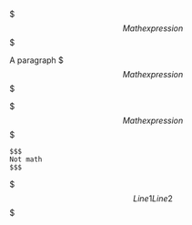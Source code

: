 $$$
Math expression
$$$

A paragraph
$$$
Math expression
$$$

  $$$
Math expression
$$$

```
$$$
Not math
$$$
```

$$$
Line 1
Line 2
$$$